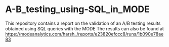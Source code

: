 # A-B_testing_using-SQL_in_MODE
This repository contains a report on the validation of an A/B testing results obtained using SQL queries with the MODE 
The results can also be found at https://modeanalytics.com/harsh_/reports/e23820efccc8/runs/1b090e78ae83  
